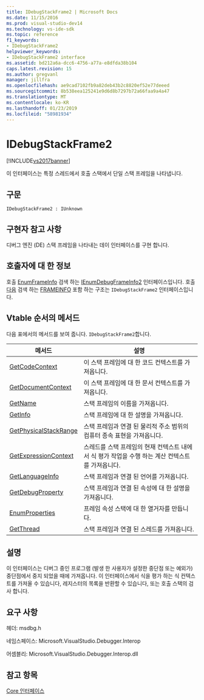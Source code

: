```yaml
---
title: IDebugStackFrame2 | Microsoft Docs
ms.date: 11/15/2016
ms.prod: visual-studio-dev14
ms.technology: vs-ide-sdk
ms.topic: reference
f1_keywords:
- IDebugStackFrame2
helpviewer_keywords:
- IDebugStackFrame2 interface
ms.assetid: bd212a6a-dcc6-4756-a77a-e8dfda38b104
caps.latest.revision: 15
ms.author: gregvanl
manager: jillfra
ms.openlocfilehash: ae9cad7102fb9a82deb43b2c8820ef52e77deeed
ms.sourcegitcommit: 8b538eea125241e9d6d8b7297b72a66faa9a4a47
ms.translationtype: MT
ms.contentlocale: ko-KR
ms.lasthandoff: 01/23/2019
ms.locfileid: "58981934"
---
```

# <a name="idebugstackframe2"></a>IDebugStackFrame2
[!INCLUDE[vs2017banner](../../../includes/vs2017banner.md)]

이 인터페이스는 특정 스레드에서 호출 스택에서 단일 스택 프레임을 나타냅니다.  
  
## <a name="syntax"></a>구문  
  
```  
IDebugStackFrame2 : IUnknown  
```  
  
## <a name="notes-for-implementers"></a>구현자 참고 사항  
 디버그 엔진 (DE) 스택 프레임을 나타내는 데이 인터페이스를 구현 합니다.  
  
## <a name="notes-for-callers"></a>호출자에 대 한 정보  
 호출 [EnumFrameInfo](../../../extensibility/debugger/reference/idebugthread2-enumframeinfo.md) 검색 하는 [IEnumDebugFrameInfo2](../../../extensibility/debugger/reference/ienumdebugframeinfo2.md) 인터페이스입니다. 호출 [다음](../../../extensibility/debugger/reference/ienumdebugframeinfo2-next.md) 검색 하는 [FRAMEINFO](../../../extensibility/debugger/reference/frameinfo.md) 포함 하는 구조는 `IDebugStackFrame2` 인터페이스입니다.  
  
## <a name="methods-in-vtable-order"></a>Vtable 순서의 메서드  
 다음 표에서의 메서드를 보여 줍니다. `IDebugStackFrame2`합니다.  
  
|메서드|설명|  
|------------|-----------------|  
|[GetCodeContext](../../../extensibility/debugger/reference/idebugstackframe2-getcodecontext.md)|이 스택 프레임에 대 한 코드 컨텍스트를 가져옵니다.|  
|[GetDocumentContext](../../../extensibility/debugger/reference/idebugstackframe2-getdocumentcontext.md)|이 스택 프레임에 대 한 문서 컨텍스트를 가져옵니다.|  
|[GetName](../../../extensibility/debugger/reference/idebugstackframe2-getname.md)|스택 프레임의 이름을 가져옵니다.|  
|[GetInfo](../../../extensibility/debugger/reference/idebugstackframe2-getinfo.md)|스택 프레임에 대 한 설명을 가져옵니다.|  
|[GetPhysicalStackRange](../../../extensibility/debugger/reference/idebugstackframe2-getphysicalstackrange.md)|스택 프레임과 연결 된 물리적 주소 범위의 컴퓨터 종속 표현을 가져옵니다.|  
|[GetExpressionContext](../../../extensibility/debugger/reference/idebugstackframe2-getexpressioncontext.md)|스레드를 스택 프레임의 현재 컨텍스트 내에서 식 평가 작업을 수행 하는 계산 컨텍스트를 가져옵니다.|  
|[GetLanguageInfo](../../../extensibility/debugger/reference/idebugstackframe2-getlanguageinfo.md)|스택 프레임과 연결 된 언어를 가져옵니다.|  
|[GetDebugProperty](../../../extensibility/debugger/reference/idebugstackframe2-getdebugproperty.md)|스택 프레임과 연결 된 속성에 대 한 설명을 가져옵니다.|  
|[EnumProperties](../../../extensibility/debugger/reference/idebugstackframe2-enumproperties.md)|프레임 속성 스택에 대 한 열거자를 만듭니다.|  
|[GetThread](../../../extensibility/debugger/reference/idebugstackframe2-getthread.md)|스택 프레임과 연결 된 스레드를 가져옵니다.|  
  
## <a name="remarks"></a>설명  
 이 인터페이스는 디버그 중인 프로그램 (발생 한 사용자가 설정한 중단점 또는 예외가) 중단점에서 중지 되었을 때에 가져옵니다. 이 인터페이스에서 식을 평가 하는 식 컨텍스트를 가져올 수 있습니다, 레지스터의 목록을 반환할 수 있습니다, 또는 호출 스택의 검사 합니다.  
  
## <a name="requirements"></a>요구 사항  
 헤더: msdbg.h  
  
 네임스페이스: Microsoft.VisualStudio.Debugger.Interop  
  
 어셈블리: Microsoft.VisualStudio.Debugger.Interop.dll  
  
## <a name="see-also"></a>참고 항목  
 [Core 인터페이스](../../../extensibility/debugger/reference/core-interfaces.md)
